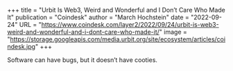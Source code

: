 +++
title = "Urbit Is Web3, Weird and Wonderful and I Don’t Care Who Made It"
publication = "Coindesk"
author = "March Hochstein"
date = "2022-09-24"
URL = "https://www.coindesk.com/layer2/2022/09/24/urbit-is-web3-weird-and-wonderful-and-i-dont-care-who-made-it/"
image = "https://storage.googleapis.com/media.urbit.org/site/ecosystem/articles/coindesk.jpg"
+++

Software can have bugs, but it doesn’t have cooties.
